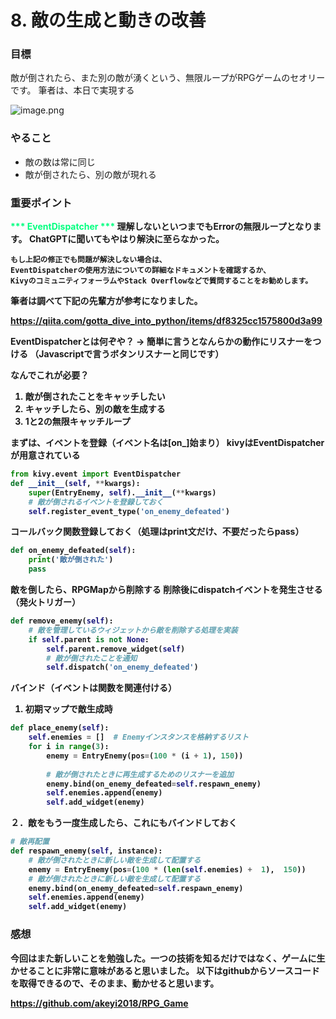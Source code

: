 # 8. 敵の生成と動きの改善
### 目標

敵が倒されたら、また別の敵が湧くという、無限ループがRPGゲームのセオリーです。
筆者は、本日で実現する

![image.png](https://qiita-image-store.s3.ap-northeast-1.amazonaws.com/0/576081/2529ac03-1b99-16c1-6185-86fbae523d04.png)

### やること
* 敵の数は常に同じ
* 敵が倒されたら、別の敵が現れる

### 重要ポイント 
<font color="SpringGreen"><b> *** EventDispatcher ***</font>
理解しないといつまでもErrorの無限ループとなります。
ChatGPTに聞いてもやはり解決に至らなかった。
```text
もし上記の修正でも問題が解決しない場合は、
EventDispatcherの使用方法についての詳細なドキュメントを確認するか、
KivyのコミュニティフォーラムやStack Overflowなどで質問することをお勧めします。
```
筆者は調べて下記の先輩方が参考になりました。

https://qiita.com/gotta_dive_into_python/items/df8325cc1575800d3a99

EventDispatcherとは何ぞや？
→ 簡単に言うとなんらかの動作にリスナーをつける
（Javascriptで言うボタンリスナーと同じです）

なんでこれが必要？
1. 敵が倒されたことをキャッチしたい
2. キャッチしたら、別の敵を生成する
2. 1と2の無限キャッチループ

まずは、イベントを登録（イベント名は[on_]始まり）
kivyはEventDispatcherが用意されている
```py
from kivy.event import EventDispatcher
def __init__(self, **kwargs):
    super(EntryEnemy, self).__init__(**kwargs)
    # 敵が倒されるイベントを登録しておく
    self.register_event_type('on_enemy_defeated')
```
コールバック関数登録しておく（処理はprint文だけ、不要だったらpass）
```py
def on_enemy_defeated(self):
    print('敵が倒された')
    pass
```
敵を倒したら、RPGMapから削除する
削除後にdispatchイベントを発生させる（発火トリガー）
```py
def remove_enemy(self):
    # 敵を管理しているウィジェットから敵を削除する処理を実装
    if self.parent is not None:
        self.parent.remove_widget(self)
        # 敵が倒されたことを通知
        self.dispatch('on_enemy_defeated')
```

バインド（イベントは関数を関連付ける）
1. 初期マップで敵生成時
```py
def place_enemy(self):
    self.enemies = []  # Enemyインスタンスを格納するリスト
    for i in range(3): 
        enemy = EntryEnemy(pos=(100 * (i + 1), 150))
        
        # 敵が倒されたときに再生成するためのリスナーを追加
        enemy.bind(on_enemy_defeated=self.respawn_enemy)
        self.enemies.append(enemy)
        self.add_widget(enemy)
```

２．敵をもう一度生成したら、これにもバインドしておく
```py
# 敵再配置
def respawn_enemy(self, instance):
    # 敵が倒されたときに新しい敵を生成して配置する
    enemy = EntryEnemy(pos=(100 * (len(self.enemies) +  1),  150))
    # 敵が倒されたときに新しい敵を生成して配置する
    enemy.bind(on_enemy_defeated=self.respawn_enemy)
    self.enemies.append(enemy)
    self.add_widget(enemy)
```

### 感想
今回はまた新しいことを勉強した。一つの技術を知るだけではなく、ゲームに生かせることに非常に意味があると思いました。
以下はgithubからソースコードを取得できるので、そのまま、動かせると思います。

https://github.com/akeyi2018/RPG_Game
